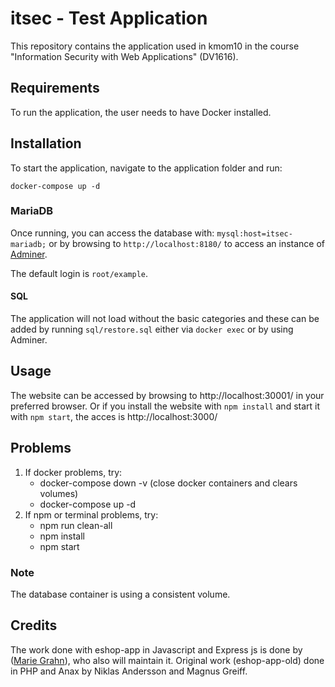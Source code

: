 # itsec - Test Application

This repository contains the application used in kmom10 in the course "Information Security with Web Applications" (DV1616).

## Requirements

To run the application, the user needs to have Docker installed.

## Installation

To start the application, navigate to the application folder and run:

```
docker-compose up -d
```

### MariaDB

Once running, you can access the database with: `mysql:host=itsec-mariadb;` or by browsing to `http://localhost:8180/` to access an instance of [Adminer](https://www.adminer.org/).

The default login is `root/example`.

#### SQL

The application will not load without the basic categories and these can be added by running `sql/restore.sql` either via `docker exec` or by using Adminer.

## Usage

The website can be accessed by browsing to http://localhost:30001/ in your preferred browser. Or if you install the website with `npm install` and start it with `npm start`, the acces is http://localhost:3000/

## Problems
1. If docker problems, try:   
   - docker-compose down -v (close docker containers and clears volumes)
   - docker-compose up -d
2. If npm or terminal problems, try:
   - npm run clean-all
   - npm install
   - npm start

### Note

The database container is using a consistent volume.

## Credits

The work done with eshop-app in Javascript and Express js is done by ([Marie Grahn](https://www.bth.se/staff/marie-grahn-grm/)), who also will maintain it.
Original work (eshop-app-old) done in PHP and Anax by Niklas Andersson and Magnus Greiff.